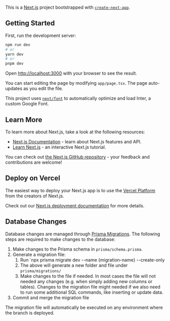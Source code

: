 This is a [Next.js](https://nextjs.org/) project bootstrapped with [`create-next-app`](https://github.com/vercel/next.js/tree/canary/packages/create-next-app).

## Getting Started

First, run the development server:

```bash
npm run dev
# or
yarn dev
# or
pnpm dev
```

Open [http://localhost:3000](http://localhost:3000) with your browser to see the result.

You can start editing the page by modifying `app/page.tsx`. The page auto-updates as you edit the file.

This project uses [`next/font`](https://nextjs.org/docs/basic-features/font-optimization) to automatically optimize and load Inter, a custom Google Font.

## Learn More

To learn more about Next.js, take a look at the following resources:

- [Next.js Documentation](https://nextjs.org/docs) - learn about Next.js features and API.
- [Learn Next.js](https://nextjs.org/learn) - an interactive Next.js tutorial.

You can check out [the Next.js GitHub repository](https://github.com/vercel/next.js/) - your feedback and contributions are welcome!

## Deploy on Vercel

The easiest way to deploy your Next.js app is to use the [Vercel Platform](https://vercel.com/new?utm_medium=default-template&filter=next.js&utm_source=create-next-app&utm_campaign=create-next-app-readme) from the creators of Next.js.

Check out our [Next.js deployment documentation](https://nextjs.org/docs/deployment) for more details.

## Database Changes

Database changes are managed through [Prisma Migrations](https://www.prisma.io/docs/orm/prisma-migrate/getting-started). The following steps are required to make changes to the database:

1. Make changes to the Prisma schema in `prisma/schema.prisma`.
1. Generate a migration file:
   1. Run `npx prisma migrate dev  --name {migration-name} --create-only
   1. The above will generate a new folder and file under `prisma/migrations/`
   1. Make changes to the file if needed. In most cases the file will not needed any changes (e.g. when simply adding new columns or tables). Changes to the migration file might needed if we also need to run some additional SQL commands, like inserting or update data.
1. Commit and merge the migration file

The migration file will automatically be executed on any environment where the branch is deployed.
